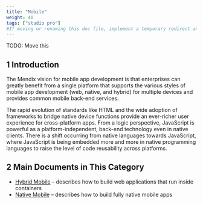 ```yaml
---
title: "Mobile"
weight: 40
tags: ["studio pro"]
#If moving or renaming this doc file, implement a temporary redirect and let the respective team know they should update the URL in the product. See Mapping to Products for more details.
---
```


TODO: Move this

## 1 Introduction

The Mendix vision for mobile app development is that enterprises can greatly benefit from a single platform that supports the various styles of mobile app development (web, native, and hybrid) for multiple devices and provides common mobile back-end services.

The rapid evolution of standards like HTML and the wide adoption of frameworks to bridge native device functions provide an ever-richer user experience for cross-platform apps. From a logic perspective, JavaScript is powerful as a platform-independent, back-end technology even in native clients. There is a shift occurring from native languages towards JavaScript, where JavaScript is being embedded more and more in native programming languages to raise the level of code reusability across platforms.

## 2 Main Documents in This Category

* [Hybrid Mobile](hybrid-mobile) – describes how to build web applications that run inside containers
* [Native Mobile](native-mobile) – describes how to build fully native mobile apps
